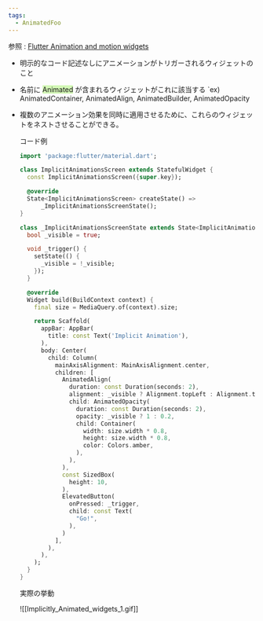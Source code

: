 ```yaml
---
tags:
  - AnimatedFoo
---
```

参照 : [Flutter Animation and motion widgets](https://docs.flutter.dev/ui/widgets/animation)


- 明示的なコード記述なしにアニメーションがトリガーされるウィジェットのこと

- 名前に <span style="background:#d3f8b6">Animated</span> が含まれるウィジェットがこれに該当する
	`ex)  AnimatedContainer, AnimatedAlign, AnimatedBuilder, AnimatedOpacity

- 複数のアニメーション効果を同時に適用させるために、これらのウィジェットをネストさせることができる。

	コード例
	```dart
	import 'package:flutter/material.dart';
	
	class ImplicitAnimationsScreen extends StatefulWidget {
	  const ImplicitAnimationsScreen({super.key});
	
	  @override
	  State<ImplicitAnimationsScreen> createState() =>
	      _ImplicitAnimationsScreenState();
	}
	
	class _ImplicitAnimationsScreenState extends State<ImplicitAnimationsScreen> {
	  bool _visible = true;
	
	  void _trigger() {
	    setState(() {
	      _visible = !_visible;
	    });
	  }
	
	  @override
	  Widget build(BuildContext context) {
	    final size = MediaQuery.of(context).size;
	
	    return Scaffold(
	      appBar: AppBar(
	        title: const Text('Implicit Animation'),
	      ),
	      body: Center(
	        child: Column(
	          mainAxisAlignment: MainAxisAlignment.center,
	          children: [
	            AnimatedAlign(
	              duration: const Duration(seconds: 2),
	              alignment: _visible ? Alignment.topLeft : Alignment.topRight,
	              child: AnimatedOpacity(
	                duration: const Duration(seconds: 2),
	                opacity: _visible ? 1 : 0.2,
	                child: Container(
	                  width: size.width * 0.8,
	                  height: size.width * 0.8,
	                  color: Colors.amber,
	                ),
	              ),
	            ),
	            const SizedBox(
	              height: 10,
	            ),
	            ElevatedButton(
	              onPressed: _trigger,
	              child: const Text(
	                "Go!",
	              ),
	            )
	          ],
	        ),
	      ),
	    );
	  }
	}
	
	```
	
	実際の挙動
	
	![[Implicitly_Animated_widgets_1.gif]]



